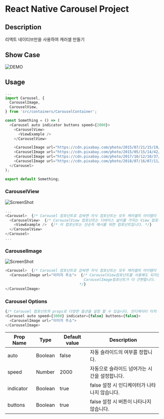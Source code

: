# React Native Carousel Project

## Description

리액트 네이티브만을 사용하여 캐러셀 만들기

## Show Case

![DEMO](/media/demo.gif)

## Usage

```javascript
...
import Carousel, {
  CarouselImage,
  CarouselView,
} from 'src/containers/CarouselContainer';

const Something = () => (
  <Carousel auto indicator buttons speed={2000}>
    <CarouselView>
      <ViewExample />
    </CarouselView>

    <CarouselImage url="https://cdn.pixabay.com/photo/2015/07/21/15/19/koala-854021_1280.jpg" />
    <CarouselImage url="https://cdn.pixabay.com/photo/2015/05/15/14/42/monkeys-768641_1280.jpg" />
    <CarouselImage url="https://cdn.pixabay.com/photo/2017/10/12/10/37/beautiful-2844189__480.jpg" />
    <CarouselImage url="https://cdn.pixabay.com/photo/2018/07/16/07/11/flowers-3541330_1280.jpg" />
  </Carousel>
);

export default Something;
```

### CarouselView

![ScreenShot](https://s3.ap-northeast-2.amazonaws.com/gurmbyh/CarouselView.png)

```javascript
...
<Carousel>  {/* Carousel 컴포넌트로 감싸면 자식 컴포넌트는 모두 캐러셀의 아이템이 됩니다. */}
  <CarouselView>  {/* CarouselView 컴포넌트는 디바이스 넓이를 가지는 View 컴포넌트입니다. */}
    <ViewExample />  {/* 이 컴포넌트는 단순히 예시를 위한 컴포넌트입니다. */}
  </CarouselView>
</Carousel>
...
```

### CarouselImage

![ScreenShot](https://s3.ap-northeast-2.amazonaws.com/gurmbyh/CarouselImage.png)

```javascript
<Carousel>  {/* Carousel 컴포넌트로 감싸면 자식 컴포넌트는 모두 캐러셀의 아이템이 됩니다. */}
  <CarouselImage url="이미지 주소">  {/* CarouselView컴포넌트를 사용해도 되지만 단순히 이미지만 사용하려면
                                    CarouselImage컴포넌트가 더 간편합니다.
                                  */}
</CarouselImage>
```

### Carousel Options

```javascript
{/* Carousel 컴포넌트의 props로 다양한 옵션을 설정 할 수 있습니다. 인디케이터 터치 시 해당 페이지로 이동합니다. */}
<Carousel auto speed={3000} indicator={false} buttons={false}>
  <CarouselImage url="이미지 주소">
</CarouselImage>
```

| Prop Name | Type    | Default value | Description                                   |
| --------- | ------- | ------------- | --------------------------------------------- |
| auto      | Boolean | false         | 자동 슬라이드의 여부를 정합니다.              |
| speed     | Number  | 2000          | 자동으로 슬라이드 넘어가는 시간을 설정합니다. |
| indicator | Boolean | true         | false 설정 시 인디케이터가 나타나지 않습니다. |
| buttons   | Boolean | true         | false 설정 시 버튼이 나타나지 않습니다.       |
